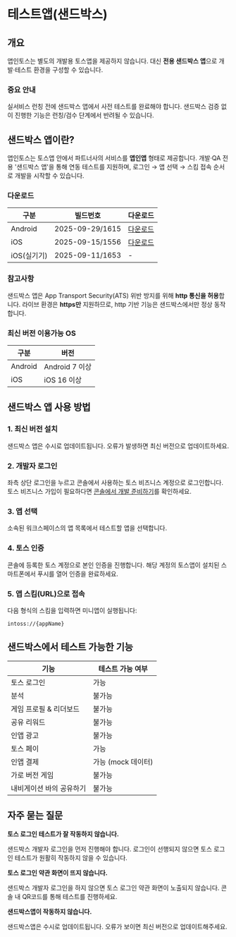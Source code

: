 # 테스트앱(샌드박스)

## 개요

앱인토스는 별도의 개발용 토스앱을 제공하지 않습니다. 대신 **전용 샌드박스 앱**으로 개발·테스트 환경을 구성할 수 있습니다.

### 중요 안내

실서비스 런칭 전에 샌드박스 앱에서 사전 테스트를 완료해야 합니다. 샌드박스 검증 없이 진행한 기능은 런칭/검수 단계에서 반려될 수 있습니다.

## 샌드박스 앱이란?

앱인토스는 토스앱 안에서 파트너사의 서비스를 **앱인앱** 형태로 제공합니다. 개발·QA 전용 '샌드박스 앱'을 통해 연동 테스트를 지원하며, 로그인 → 앱 선택 → 스킴 접속 순서로 개발을 시작할 수 있습니다.

### 다운로드

| 구분 | 빌드번호 | 다운로드 |
|------|---------|---------|
| Android | 2025-09-29/1615 | [다운로드](https://developers-apps-in-toss.toss.im/assets/toss-rn-miniapp-1.0.0-202509291615-release.DCU6hbxw.zip) |
| iOS | 2025-09-15/1556 | [다운로드](https://developers-apps-in-toss.toss.im/assets/Apps-In-Toss-Sandbox-202509151556.Csvd18hP.zip) |
| iOS(실기기) | 2025-09-11/1653 | - |

### 참고사항

샌드박스 앱은 App Transport Security(ATS) 위반 방지를 위해 **http 통신을 허용**합니다. 라이브 환경은 **https만** 지원하므로, http 기반 기능은 샌드박스에서만 정상 동작합니다.

### 최신 버전 이용가능 OS

| 구분 | 버전 |
|------|------|
| Android | Android 7 이상 |
| iOS | iOS 16 이상 |

## 샌드박스 앱 사용 방법

### 1. 최신 버전 설치

샌드박스 앱은 수시로 업데이트됩니다. 오류가 발생하면 최신 버전으로 업데이트하세요.

### 2. 개발자 로그인

좌측 상단 로그인을 누르고 콘솔에서 사용하는 토스 비즈니스 계정으로 로그인합니다. 토스 비즈니스 가입이 필요하다면 [콘솔에서 개발 준비하기](/prepare/console-workspace.html)를 확인하세요.

### 3. 앱 선택

소속된 워크스페이스의 앱 목록에서 테스트할 앱을 선택합니다.

### 4. 토스 인증

콘솔에 등록한 토스 계정으로 본인 인증을 진행합니다. 해당 계정의 토스앱이 설치된 스마트폰에서 푸시를 열어 인증을 완료하세요.

### 5. 앱 스킴(URL)으로 접속

다음 형식의 스킴을 입력하면 미니앱이 실행됩니다:

```
intoss://{appName}
```

## 샌드박스에서 테스트 가능한 기능

| 기능 | 테스트 가능 여부 |
|------|-----------------|
| 토스 로그인 | 가능 |
| 분석 | 불가능 |
| 게임 프로필 & 리더보드 | 불가능 |
| 공유 리워드 | 불가능 |
| 인앱 광고 | 불가능 |
| 토스 페이 | 가능 |
| 인앱 결제 | 가능 (mock 데이터) |
| 가로 버전 게임 | 불가능 |
| 내비게이션 바의 공유하기 | 불가능 |

## 자주 묻는 질문

**토스 로그인 테스트가 잘 작동하지 않습니다.**

샌드박스 개발자 로그인을 먼저 진행해야 합니다. 로그인이 선행되지 않으면 토스 로그인 테스트가 원활히 작동하지 않을 수 있습니다.

**토스 로그인 약관 화면이 뜨지 않습니다.**

샌드박스 개발자 로그인을 하지 않으면 토스 로그인 약관 화면이 노출되지 않습니다. 콘솔 내 QR코드를 통해 테스트를 진행하세요.

**샌드박스앱이 작동하지 않습니다.**

샌드박스앱은 수시로 업데이트됩니다. 오류가 보이면 최신 버전으로 업데이트해주세요.
